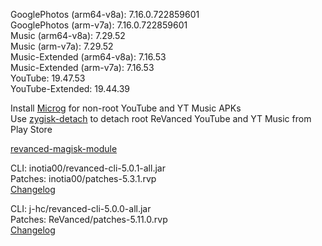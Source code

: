 GooglePhotos (arm64-v8a): 7.16.0.722859601  
GooglePhotos (arm-v7a): 7.16.0.722859601  
Music (arm64-v8a): 7.29.52  
Music (arm-v7a): 7.29.52  
Music-Extended (arm64-v8a): 7.16.53  
Music-Extended (arm-v7a): 7.16.53  
YouTube: 19.47.53  
YouTube-Extended: 19.44.39  

Install [Microg](https://github.com/ReVanced/GmsCore/releases) for non-root YouTube and YT Music APKs  
Use [zygisk-detach](https://github.com/j-hc/zygisk-detach) to detach root ReVanced YouTube and YT Music from Play Store  

[revanced-magisk-module](https://github.com/j-hc/revanced-magisk-module)
  
CLI: inotia00/revanced-cli-5.0.1-all.jar  
Patches: inotia00/patches-5.3.1.rvp  
[Changelog](https://github.com/inotia00/revanced-patches/releases/tag/v5.3.1)

CLI: j-hc/revanced-cli-5.0.0-all.jar  
Patches: ReVanced/patches-5.11.0.rvp  
[Changelog](https://github.com/ReVanced/revanced-patches/releases/tag/v5.11.0)  
